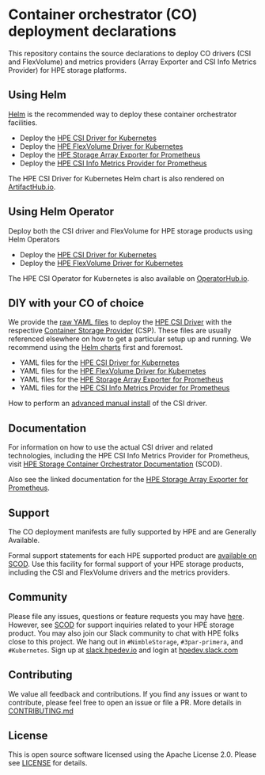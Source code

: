 # Container orchestrator (CO) deployment declarations

This repository contains the source declarations to deploy CO drivers (CSI and FlexVolume) and metrics providers (Array Exporter and CSI Info Metrics Provider) for HPE storage platforms.

## Using Helm

[Helm](https://helm.sh) is the recommended way to deploy these container orchestrator facilities.

- Deploy the [HPE CSI Driver for Kubernetes](helm/charts/hpe-csi-driver)
- Deploy the [HPE FlexVolume Driver for Kubernetes](helm/charts/hpe-flexvolume-driver)
- Deploy the [HPE Storage Array Exporter for Prometheus](helm/charts/hpe-array-exporter)
- Deploy the [HPE CSI Info Metrics Provider for Prometheus](helm/charts/hpe-csi-info-metrics)

The HPE CSI Driver for Kubernetes Helm chart is also rendered on [ArtifactHub.io](https://artifacthub.io/packages/helm/hpe-storage/hpe-csi-driver).

## Using Helm Operator

Deploy both the CSI driver and FlexVolume for HPE storage products using Helm Operators

- Deploy the [HPE CSI Driver for Kubernetes](operators/hpe-csi-operator)
- Deploy the [HPE FlexVolume Driver for Kubernetes](operators/hpe-flexvolume-operator)

The HPE CSI Operator for Kubernetes is also available on [OperatorHub.io](https://operatorhub.io/operator/hpe-csi-operator).

## DIY with your CO of choice

We provide the [raw YAML files](yaml) to deploy the [HPE CSI Driver](https://github.com/hpe-storage/csi-driver) with the respective [Container Storage Provider](https://github.com/hpe-storage/container-storage-provider) (CSP). These files are usually referenced elsewhere on how to get a particular setup up and running. We recommend using the [Helm charts](helm/charts) first and foremost.

- YAML files for the [HPE CSI Driver for Kubernetes](yaml/csi-driver)
- YAML files for the [HPE FlexVolume Driver for Kubernetes](yaml/flexvolume-driver)
- YAML files for the [HPE Storage Array Exporter for Prometheus](yaml/array-exporter)
- YAML files for the [HPE CSI Info Metrics Provider for Prometheus](yaml/csi-info-metrics)

How to perform an [advanced manual install](https://scod.hpedev.io/csi_driver/deployment.html#advanced_install) of the CSI driver.

## Documentation

For information on how to use the actual CSI driver and related technologies, including the HPE CSI Info Metrics Provider for Prometheus, visit [HPE Storage Container Orchestrator Documentation](https://scod.hpedev.io) (SCOD).

Also see the linked documentation for the [HPE Storage Array Exporter for Prometheus](https://hpe-storage.github.io/array-exporter).

## Support

The CO deployment manifests are fully supported by HPE and are Generally Available.

Formal support statements for each HPE supported product are [available on SCOD](https://scod.hpedev.io/legal/support). Use this facility for formal support of your HPE storage products, including the CSI and FlexVolume drivers and the metrics providers.

## Community

Please file any issues, questions or feature requests you may have [here](https://github.com/hpe-storage/co-deployments/issues). However, see [SCOD](https://scod.hpedev.io/legal/support) for support inquiries related to your HPE storage product. You may also join our Slack community to chat with HPE folks close to this project. We hang out in `#NimbleStorage`, `#3par-primera`, and `#Kubernetes`. Sign up at [slack.hpedev.io](https://slack.hpedev.io/) and login at [hpedev.slack.com](https://hpedev.slack.com/)

## Contributing

We value all feedback and contributions. If you find any issues or want to contribute, please feel free to open an issue or file a PR. More details in [CONTRIBUTING.md](CONTRIBUTING.md)

## License

This is open source software licensed using the Apache License 2.0. Please see [LICENSE](LICENSE) for details.

